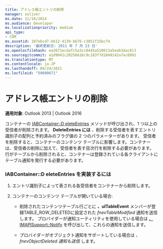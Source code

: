 ```yaml
---
title: アドレス帳エントリの削除
manager: soliver
ms.date: 11/16/2014
ms.audience: Developer
ms.localizationpriority: medium
api_type:
- COM
ms.assetid: 107ebcd7-b612-4139-b676-c3851f15bc74
description: '最終更新日: 2011 年 7 月 23 日'
ms.openlocfilehash: ea2671ecdafc5a3cc0445a510613a5eab3dac813
ms.sourcegitcommit: a1d9041c20256616c9c183f7d1049142a7ac6991
ms.translationtype: MT
ms.contentlocale: ja-JP
ms.lasthandoff: 09/24/2021
ms.locfileid: "59609671"
---
```

# <a name="removing-address-book-entries"></a>アドレス帳エントリの削除
  
**適用対象**: Outlook 2013 | Outlook 2016 
  
コンテナーの [IABContainer::D eleteEntries](iabcontainer-deleteentries.md) メソッドが呼び出され、1 つ以上の受信者が削除されます。 **DeleteEntries には** 、削除する受信者を表すエントリ識別子の配列と予約済みのフラグ値の 2 つのパラメーターがあります。 受信者を削除すると、コンテナーのコンテンツ テーブルに影響します。コンテナーは、受信者の削除に加えて、受信者を表す目次行を削除する必要があります。 行がテーブルから削除されると、コンテナーは登録されている各クライアントにテーブル通知を発行する必要があります。 
  
### <a name="to-implement-iabcontainerdeleteentries"></a>IABContainer::D eleteEntries を実装するには
  
1. エントリ識別子によって表される各受信者をコンテナーから削除します。
    
2. コンテナーのコンテンツ テーブルが開いている場合:
    
   - 削除されたコンテンツテーブル行ごとに **、ulTableEvent** メンバーが登録TABLE_ROW_DELETEDに設定された _fnevTableModified_ 通知を送信します。 プロバイダーが通知ユーティリティを使用している場合は [、IMAPISupport::Notify](imapisupport-notify.md) を呼び出して、これらの通知を送信します。 
    
   - プロバイダーがオブジェクト通知をサポートしている場合は  _、fnevObjectDeleted 通知も送信_ します。 
    

